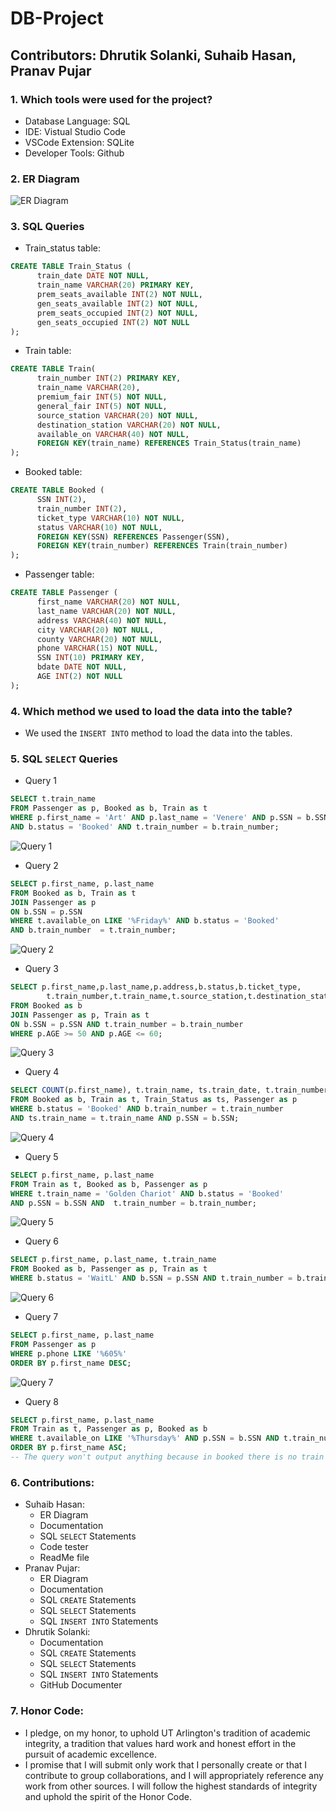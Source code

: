 # DB-Project
## Contributors: Dhrutik Solanki, Suhaib Hasan, Pranav Pujar ##

### 1. Which tools were used for the project? ###
  * Database Language: SQL
  * IDE: Vistual Studio Code
  * VSCode Extension: SQLite
  * Developer Tools: Github
  
### 2. ER Diagram ###
![ER Diagram](https://media.discordapp.net/attachments/1067652982654632027/1083605423669661696/ER.png?width=960&height=610)

### 3. SQL Queries ###
  * Train_status table:
  ``` SQL
  CREATE TABLE Train_Status (
        train_date DATE NOT NULL,
        train_name VARCHAR(20) PRIMARY KEY,
        prem_seats_available INT(2) NOT NULL,
        gen_seats_available INT(2) NOT NULL,
        prem_seats_occupied INT(2) NOT NULL,
        gen_seats_occupied INT(2) NOT NULL
  );
  ```
  * Train table: 
  ``` SQL
  CREATE TABLE Train(
        train_number INT(2) PRIMARY KEY,
        train_name VARCHAR(20),
        premium_fair INT(5) NOT NULL,
        general_fair INT(5) NOT NULL,
        source_station VARCHAR(20) NOT NULL,
        destination_station VARCHAR(20) NOT NULL,
        available_on VARCHAR(40) NOT NULL,
        FOREIGN KEY(train_name) REFERENCES Train_Status(train_name)
  );
  ```
  * Booked table:
  ``` SQL
  CREATE TABLE Booked (
        SSN INT(2),
        train_number INT(2),
        ticket_type VARCHAR(10) NOT NULL,
        status VARCHAR(10) NOT NULL,
        FOREIGN KEY(SSN) REFERENCES Passenger(SSN),
        FOREIGN KEY(train_number) REFERENCES Train(train_number)
  );
  ```
  * Passenger table:
  ``` SQL
  CREATE TABLE Passenger (
        first_name VARCHAR(20) NOT NULL,
        last_name VARCHAR(20) NOT NULL,
        address VARCHAR(40) NOT NULL,
        city VARCHAR(20) NOT NULL,
        county VARCHAR(20) NOT NULL,
        phone VARCHAR(15) NOT NULL,
        SSN INT(10) PRIMARY KEY,
        bdate DATE NOT NULL,
        AGE INT(2) NOT NULL
  );
  ```
### 4. Which method we used to load the data into the table? ###
  * We used the `INSERT INTO` method to load the data into the tables.
  
### 5. SQL `SELECT` Queries ###
  * Query 1
  ``` SQL
  SELECT t.train_name
  FROM Passenger as p, Booked as b, Train as t
  WHERE p.first_name = 'Art' AND p.last_name = 'Venere' AND p.SSN = b.SSN 
  AND b.status = 'Booked' AND t.train_number = b.train_number;
  
  ```
  ![Query 1](https://user-images.githubusercontent.com/99348594/224247789-cd1923bd-7d36-407f-96a8-3cd7e43467ea.png)
  * Query 2
  ``` SQL
  SELECT p.first_name, p.last_name 
  FROM Booked as b, Train as t
  JOIN Passenger as p
  ON b.SSN = p.SSN
  WHERE t.available_on LIKE '%Friday%' AND b.status = 'Booked' 
  AND b.train_number  = t.train_number;
  ```
  ![Query 2](https://user-images.githubusercontent.com/99348594/224247715-9b15503a-930c-46d2-8ea6-ae6daebc6791.png)
  * Query 3
  ``` SQL
  SELECT p.first_name,p.last_name,p.address,b.status,b.ticket_type,
          t.train_number,t.train_name,t.source_station,t.destination_station
  FROM Booked as b
  JOIN Passenger as p, Train as t
  ON b.SSN = p.SSN AND t.train_number = b.train_number
  WHERE p.AGE >= 50 AND p.AGE <= 60;
  ```
  ![Query 3](https://user-images.githubusercontent.com/99348594/224247526-a0a45561-1f8d-4e7a-beb3-86ac4d1bc36f.png)
  * Query 4
  ``` SQL
  SELECT COUNT(p.first_name), t.train_name, ts.train_date, t.train_number
  FROM Booked as b, Train as t, Train_Status as ts, Passenger as p
  WHERE b.status = 'Booked' AND b.train_number = t.train_number 
  AND ts.train_name = t.train_name AND p.SSN = b.SSN;
  ```
  ![Query 4](https://user-images.githubusercontent.com/99348594/224248064-2ca47c17-ef1f-4994-af96-1af45691e79e.png)
  * Query 5
  ``` SQL
  SELECT p.first_name, p.last_name
  FROM Train as t, Booked as b, Passenger as p
  WHERE t.train_name = 'Golden Chariot' AND b.status = 'Booked' 
  AND p.SSN = b.SSN AND  t.train_number = b.train_number;
  ```
  ![Query 5](https://user-images.githubusercontent.com/99348594/224248289-202794b0-3cd1-4d6a-8f3c-38b2335c434f.png)
  * Query 6
  ``` SQL
  SELECT p.first_name, p.last_name, t.train_name
  FROM Booked as b, Passenger as p, Train as t
  WHERE b.status = 'WaitL' AND b.SSN = p.SSN AND t.train_number = b.train_number;
  ```
  ![Query 6](https://user-images.githubusercontent.com/99348594/224248452-99fc7854-d3bc-4237-baaf-b5092f593509.png)
  * Query 7
  ``` SQL
  SELECT p.first_name, p.last_name
  FROM Passenger as p
  WHERE p.phone LIKE '%605%'
  ORDER BY p.first_name DESC;
  ```
  ![Query 7](https://user-images.githubusercontent.com/99348594/224248620-df45bfc4-1055-40a1-9663-371752d8ea72.png)
  * Query 8
  ``` SQL
  SELECT p.first_name, p.last_name
  FROM Train as t, Passenger as p, Booked as b
  WHERE t.available_on LIKE '%Thursday%' AND p.SSN = b.SSN AND t.train_number = b.train_number 
  ORDER BY p.first_name ASC;
  -- The query won't output anything because in booked there is no train with train_number: 5
  ```
### 6. Contributions: ###
  * Suhaib Hasan:
    * ER Diagram
    * Documentation
    * SQL `SELECT` Statements
    * Code tester
    * ReadMe file
  * Pranav Pujar:
    * ER Diagram
    * Documentation
    * SQL `CREATE` Statements
    * SQL `SELECT` Statements
    * SQL `INSERT INTO` Statements
  * Dhrutik Solanki:
    * Documentation
    * SQL `CREATE` Statements
    * SQL `SELECT` Statements
    * SQL `INSERT INTO` Statements
    * GitHub Documenter
### 7. Honor Code: ###
  * I pledge, on my honor, to uphold UT Arlington's tradition of academic integrity, a tradition that values hard work and honest effort in the pursuit of academic excellence.
  * I promise that I will submit only work that I personally create or that I contribute to group collaborations, and I will appropriately reference any work from other sources. I will follow the highest standards of integrity and uphold the spirit of the Honor Code.




  

